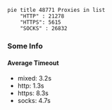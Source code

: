 
```mermaid
pie title 48771 Proxies in list
    "HTTP" : 21278
    "HTTPS": 5615
    "SOCKS" : 26832
```

### Some Info
#### Average Timeout

- mixed: 3.2s
- http: 1.3s
- https: 8.3s
- socks: 4.7s